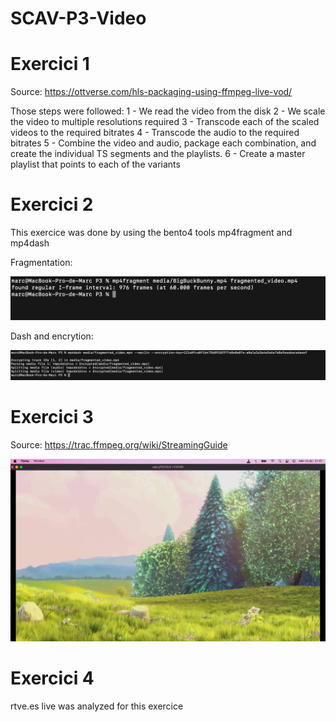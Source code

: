 # SCAV-P3-Video

# Exercici 1 

Source: https://ottverse.com/hls-packaging-using-ffmpeg-live-vod/

Those steps were followed:
1 - We read the video from the disk 
2 - We scale the video to multiple resolutions required 
3 - Transcode each of the scaled videos to the required bitrates 
4 - Transcode the audio to the required bitrates 
5 - Combine the video and audio, package each combination, and create the individual TS segments and the playlists. 
6 - Create a master playlist that points to each of the variants

# Exercici 2 

This exercice was done by using the bento4 tools mp4fragment and mp4dash

Fragmentation:

![Image](fragmentation_of_viedo.png)

Dash and encrytion: 

![Image](encrypt_and_dash.png)

# Exercici 3

Source: https://trac.ffmpeg.org/wiki/StreamingGuide

![Image](livestream_bbb.png)

# Exercici 4

rtve.es live was analyzed for this exercice

